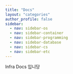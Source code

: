 ```yaml
---
title: "Docs"
layout: "categories"
author_profile: false
sidebar:
  - nav: sidebar-os
  - nav: sidebar-container
  - nav: sidebar-programming
  - nav: sidebar-database
  - nav: sidebar-cs
  - nav: sidebar-etc
---
```


Infra Docs 입니당

